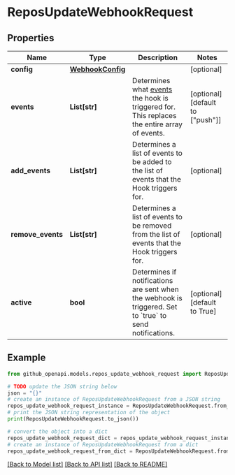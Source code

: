 # ReposUpdateWebhookRequest


## Properties

Name | Type | Description | Notes
------------ | ------------- | ------------- | -------------
**config** | [**WebhookConfig**](WebhookConfig.md) |  | [optional] 
**events** | **List[str]** | Determines what [events](https://docs.github.com/webhooks/event-payloads) the hook is triggered for. This replaces the entire array of events. | [optional] [default to ["push"]]
**add_events** | **List[str]** | Determines a list of events to be added to the list of events that the Hook triggers for. | [optional] 
**remove_events** | **List[str]** | Determines a list of events to be removed from the list of events that the Hook triggers for. | [optional] 
**active** | **bool** | Determines if notifications are sent when the webhook is triggered. Set to &#x60;true&#x60; to send notifications. | [optional] [default to True]

## Example

```python
from github_openapi.models.repos_update_webhook_request import ReposUpdateWebhookRequest

# TODO update the JSON string below
json = "{}"
# create an instance of ReposUpdateWebhookRequest from a JSON string
repos_update_webhook_request_instance = ReposUpdateWebhookRequest.from_json(json)
# print the JSON string representation of the object
print(ReposUpdateWebhookRequest.to_json())

# convert the object into a dict
repos_update_webhook_request_dict = repos_update_webhook_request_instance.to_dict()
# create an instance of ReposUpdateWebhookRequest from a dict
repos_update_webhook_request_from_dict = ReposUpdateWebhookRequest.from_dict(repos_update_webhook_request_dict)
```
[[Back to Model list]](../README.md#documentation-for-models) [[Back to API list]](../README.md#documentation-for-api-endpoints) [[Back to README]](../README.md)


